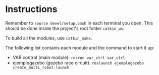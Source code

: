 Instructions
==========

Remember to ``source devel/setup.bash`` in each terminal you open. This should be done inside the project's root folder ``catkin_ws``.

To build all the modules, use ``catkin_make``.

The following list contains each module and the command to start it up:

* VAR control (main module): ``rosrun var_ctrl var_ctrl``
* ejemplogazebo (gazebo race circuit): ``roslaunch ejemplogazebo create_multi_robot.launch``